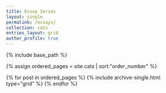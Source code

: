 ```yaml
---
title: Essay Series
layout: single
permalink: /essays/
collection: cats
entries_layout: grid
author_profile: true
---
```


{% include base_path %}

{% assign ordered_pages = site.cats | sort:"order_number" %}

{% for post in ordered_pages %}
  {% include archive-single.html type="grid" %}
{% endfor %}
